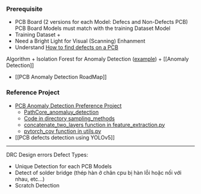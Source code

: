 ### Prerequisite
+ PCB Board (2 versions for each Model: Defecs and Non-Defects PCB)
	PCB Board Models must match with the training Dataset Model
+ Training Dataset 
	+ 
+ Need a Bright Light for Visual (Scanning) Enhanment
+ Understand [How to find defects on a PCB](https://www.proto-electronics.com/blog/how-to-find-defects-on-a-pcb)

Algorithm
	+ Isolation Forest for Anomaly Detection ([example](https://youtu.be/Q7YGBwKVpds?si=9FEmW0fZ2KUY7-v4))
	+ [[Anomaly Detection]]
+ [[PCB Anomaly Detection RoadMap]]

### Reference Project
+ [PCB Anomaly Detection Preference Project](https://github.com/OpenAOI/anodet)
	+ [PathCore_anomaluy_detection](https://github.com/hcw-00/PatchCore_anomaly_detection?tab=readme-ov-file)
	+ [Code in directory sampling_methods](https://github.com/google/active-learning)
	+ [concatenate_two_layers function in feature_extraction.py](https://github.com/xiahaifeng1995/PaDiM-Anomaly-Detection-Localization-master)
	+ [pytorch_cov function in utils.py](https://github.com/pytorch/pytorch/issues/19037)
+ [[PCB defects detection using YOLOv5]]

---

DRC Design errors
Defect Types:
+ Unique Detection for each PCB Models
+ Detect of solder bridge (thép hàn ở chân cpu bị hàn lỗi hoặc nối với nhau, etc...)
+ Scratch Detection

